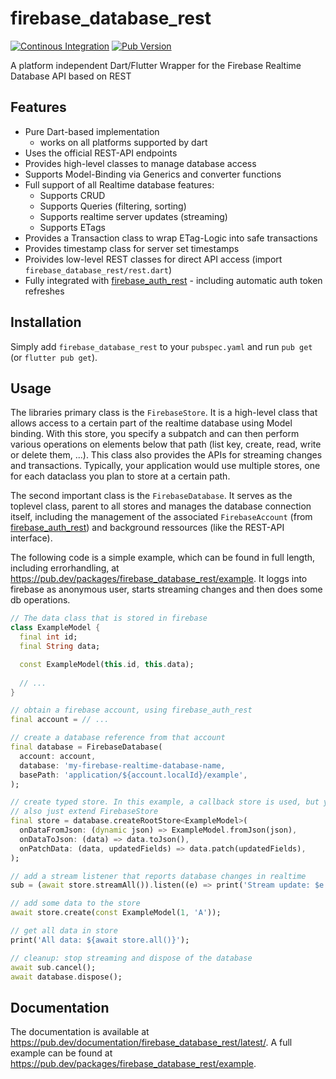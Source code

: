 # firebase_database_rest
[![Continous Integration](https://github.com/Skycoder42/firebase_database_rest/actions/workflows/ci.yaml/badge.svg)](https://github.com/Skycoder42/firebase_database_rest/actions/workflows/ci.yaml)
[![Pub Version](https://img.shields.io/pub/v/firebase_database_rest)](https://pub.dev/packages/firebase_database_rest)

A platform independent Dart/Flutter Wrapper for the Firebase Realtime Database API based on REST

## Features
- Pure Dart-based implementation
  - works on all platforms supported by dart
- Uses the official REST-API endpoints
- Provides high-level classes to manage database access
- Supports Model-Binding via Generics and converter functions
- Full support of all Realtime database features:
  - Supports CRUD
  - Supports Queries (filtering, sorting)
  - Supports realtime server updates (streaming)
  - Supports ETags
- Provides a Transaction class to wrap ETag-Logic into safe transactions
- Provides timestamp class for server set timestamps
- Proivides low-level REST classes for direct API access (import `firebase_database_rest/rest.dart`)
- Fully integrated with [firebase_auth_rest](https://github.com/Skycoder42/firebase_auth_rest) - including automatic auth token refreshes

## Installation
Simply add `firebase_database_rest` to your `pubspec.yaml` and run `pub get` (or `flutter pub get`).

## Usage
The libraries primary class is the `FirebaseStore`. It is a high-level class that allows access to a certain part of the realtime database using Model binding.
With this store, you specify a subpatch and can then perform various operations on elements below that path (list key, create, read, write or delete them, ...).
This class also provides the APIs for streaming changes and transactions. Typically, your application would use multiple stores, one for each dataclass you plan
to store at a certain path.

The second important class is the `FirebaseDatabase`. It serves as the toplevel class, parent to all stores and manages the database connection itself, including
the management of the associated `FirebaseAccount` (from [firebase_auth_rest](https://github.com/Skycoder42/firebase_auth_rest)) and background ressources 
(like the REST-API interface).

The following code is a simple example, which can be found in full length, including errorhandling, at https://pub.dev/packages/firebase_database_rest/example. It loggs into firebase as anonymous user, starts streaming changes and then does some db operations.

```.dart
// The data class that is stored in firebase
class ExampleModel {
  final int id;
  final String data;

  const ExampleModel(this.id, this.data);
  
  // ...
}

// obtain a firebase account, using firebase_auth_rest
final account = // ...

// create a database reference from that account
final database = FirebaseDatabase(
  account: account,
  database: 'my-firebase-realtime-database-name,
  basePath: 'application/${account.localId}/example',
);

// create typed store. In this example, a callback store is used, but you can
// also just extend FirebaseStore
final store = database.createRootStore<ExampleModel>(
  onDataFromJson: (dynamic json) => ExampleModel.fromJson(json),
  onDataToJson: (data) => data.toJson(),
  onPatchData: (data, updatedFields) => data.patch(updatedFields),
);

// add a stream listener that reports database changes in realtime
sub = (await store.streamAll()).listen((e) => print('Stream update: $e'));

// add some data to the store
await store.create(const ExampleModel(1, 'A'));

// get all data in store
print('All data: ${await store.all()}');

// cleanup: stop streaming and dispose of the database
await sub.cancel();
await database.dispose();
```

## Documentation
The documentation is available at https://pub.dev/documentation/firebase_database_rest/latest/. 
A full example can be found at https://pub.dev/packages/firebase_database_rest/example.
